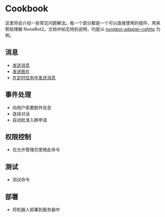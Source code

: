 # Cookbook

这里将会介绍一些常见问题解法。每一个部分都是一个可以直接使用的插件，用来帮助理解 NoneBot2。文档中如无特别说明，均是以 [nonebot-adapter-cqhttp](https://github.com/nonebot/nonebot2/tree/v2.0.0a16/packages/nonebot-adapter-cqhttp) 为例。

## 消息

- [发送消息](./docs/message/send_message.md)
- [发送图片](./docs/message/send_picture.md)
- [在定时任务中发送消息](./docs/message/send_message_in_schedule.md)

## 事件处理

- 向用户索要额外信息
- 连续对话
- 自动批准入群申请

## 权限控制

- 仅允许管理员使用此命令

## 测试

- 测试命令

## 部署

- 将机器人部署到服务器中
